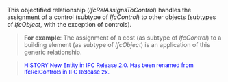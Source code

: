 ﻿This objectified relationship (_IfcRelAssignsToControl_) handles the assignment of a control (subtype of _IfcControl_) to other objects (subtypes of _IfcObject_, with the exception of controls).

> **For example**: The assignment of a cost (as subtype of _IfcControl_) to a building element (as subtype of _IfcObject_) is an application of this generic relationship.

> <font color="#0000FF" size="-1">HISTORY New Entity in IFC Release 2.0.
		  Has been renamed from IfcRelControls in IFC Release 2x.</font>
>